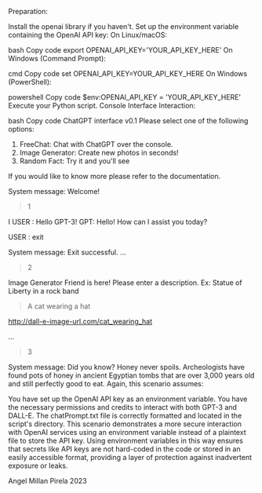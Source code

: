 Preparation:

Install the openai library if you haven't.
Set up the environment variable containing the OpenAI API key:
On Linux/macOS:

bash
Copy code
export OPENAI_API_KEY='YOUR_API_KEY_HERE'
On Windows (Command Prompt):

cmd
Copy code
set OPENAI_API_KEY=YOUR_API_KEY_HERE
On Windows (PowerShell):

powershell
Copy code
$env:OPENAI_API_KEY = 'YOUR_API_KEY_HERE'
Execute your Python script.
Console Interface Interaction:

bash
Copy code
ChatGPT interface v0.1
Please select one of the following options:

1. FreeChat: Chat with ChatGPT over the console.
2. Image Generator: Create new photos in seconds!
3. Random Fact: Try it and you'll see

If you would like to know more please refer to the documentation.

System message: Welcome!

> 1

I
USER : Hello GPT-3!
GPT: Hello! How can I assist you today?

USER : exit

System message: Exit successful.
...

> 2

Image Generator Friend is here!
Please enter a description. Ex: Statue of Liberty in a rock band

> A cat wearing a hat

http://dall-e-image-url.com/cat_wearing_hat

...

> 3

System message: Did you know? Honey never spoils. Archeologists have found pots of honey in ancient Egyptian tombs that are over 3,000 years old and still perfectly good to eat.
Again, this scenario assumes:

You have set up the OpenAI API key as an environment variable.
You have the necessary permissions and credits to interact with both GPT-3 and DALL-E.
The chatPrompt.txt file is correctly formatted and located in the script's directory.
This scenario demonstrates a more secure interaction with OpenAI services using an environment variable instead of a plaintext file to store the API key. Using environment variables in this way ensures that secrets like API keys are not hard-coded in the code or stored in an easily accessible format, providing a layer of protection against inadvertent exposure or leaks.

Angel Millan Pirela 2023